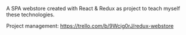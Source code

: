A SPA webstore created with React & Redux as project to teach myself these technologies.

Project management:
https://trello.com/b/9Wcig0rJ/redux-webstore
